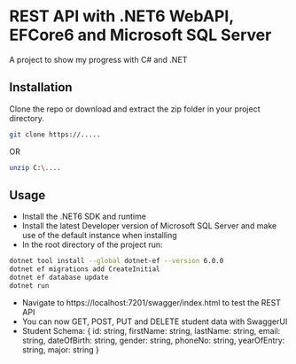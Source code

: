 # REST API with .NET6 WebAPI, EFCore6 and Microsoft SQL Server

A project to show my progress with C# and .NET

## Installation

Clone the repo or download and extract the zip folder in your project directory.

```bash
git clone https://.....
```

OR

```bash
unzip C:\....
```

## Usage
- Install the .NET6 SDK and runtime 
- Install the latest Developer version of Microsoft SQL Server and make use of the default instance when installing
- In the root directory of the project run: 

```bash
dotnet tool install --global dotnet-ef --version 6.0.0
dotnet ef migrations add CreateInitial
dotnet ef database update
dotnet run
```

- Navigate to https://localhost:7201/swagger/index.html to test the REST API
- You can now GET, POST, PUT and DELETE student data with SwaggerUI
- Student Schema: {
        id: string,
        firstName: string,
        lastName: string,
        email: string,
        dateOfBirth: string,
        gender: string,
        phoneNo: string,
        yearOfEntry: string,
        major: string
  }